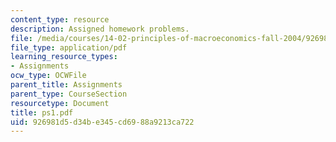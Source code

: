 ```yaml
---
content_type: resource
description: Assigned homework problems.
file: /media/courses/14-02-principles-of-macroeconomics-fall-2004/926981d5d34be345cd6988a9213ca722_ps1.pdf
file_type: application/pdf
learning_resource_types:
- Assignments
ocw_type: OCWFile
parent_title: Assignments
parent_type: CourseSection
resourcetype: Document
title: ps1.pdf
uid: 926981d5-d34b-e345-cd69-88a9213ca722
---
```

